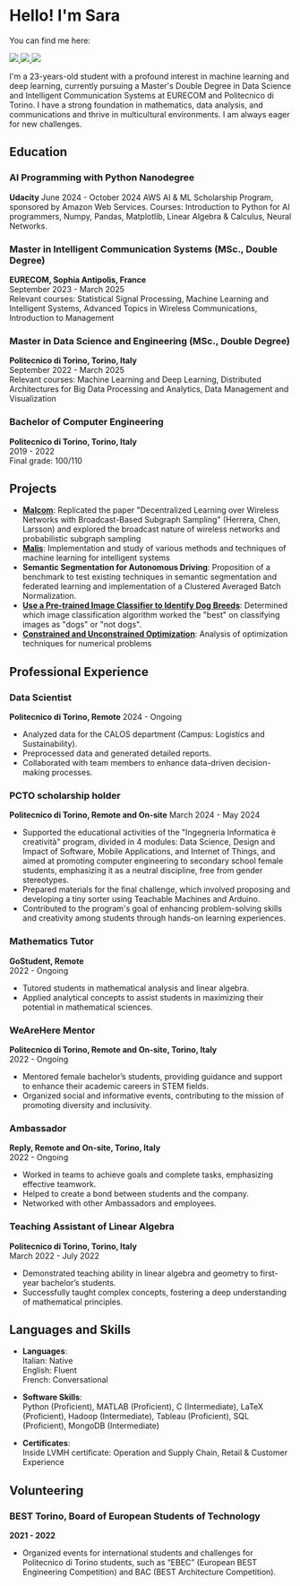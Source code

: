 # Hello! I'm Sara

You can find me here:

<p align="left">
  <a href="https://github.com/sararst">
    <img src="https://img.shields.io/badge/-GitHub-181717?&style=for-the-badge&logo=github&logoColor=white" />
  </a>
  <a href="https://www.linkedin.com/in/sara-rosato-2b5a81190/">
    <img src="https://img.shields.io/badge/-LinkedIn-0072b1?&style=for-the-badge&logo=linkedin&logoColor=white" />
  </a>
  <a href="mailto:sararosato.r@gmail.com">
    <img src="https://img.shields.io/badge/-Email-D14836?&style=for-the-badge&logo=gmail&logoColor=white" />
  </a>
</p>

I'm a 23-years-old student with a profound interest in machine learning and deep learning, currently pursuing a Master's Double Degree in Data Science and Intelligent Communication Systems at EURECOM and Politecnico di Torino. I have a strong foundation in mathematics, data analysis, and communications and thrive in multicultural environments. I am always eager for new challenges.

## Education
### AI Programming with Python Nanodegree
**Udacity**
June 2024 - October 2024
AWS AI & ML Scholarship Program, sponsored by Amazon Web Services.
Courses: Introduction to Python for AI programmers, Numpy, Pandas, Matplotlib, Linear Algebra & Calculus, Neural Networks.

### Master in Intelligent Communication Systems (MSc., Double Degree)
**EURECOM, Sophia Antipolis, France**  
September 2023 - March 2025  
Relevant courses: Statistical Signal Processing, Machine Learning and Intelligent Systems, Advanced Topics in Wireless Communications, Introduction to Management

### Master in Data Science and Engineering (MSc., Double Degree)
**Politecnico di Torino, Torino, Italy**  
September 2022 - March 2025  
Relevant courses: Machine Learning and Deep Learning, Distributed Architectures for Big Data Processing and Analytics, Data Management and Visualization

### Bachelor of Computer Engineering
**Politecnico di Torino, Torino, Italy**  
2019 - 2022  
Final grade: 100/110

## Projects
- **[Malcom](https://github.com/sararst/Malcom/tree/main/Project)**: Replicated the paper "Decentralized Learning over Wireless Networks with Broadcast-Based Subgraph Sampling" (Herrera, Chen, Larsson) and explored the broadcast nature of wireless networks and probabilistic subgraph sampling
- **[Malis](https://github.com/sararst/Malis)**: Implementation and study of various methods and techniques of machine learning for intelligent systems
- **Semantic Segmentation for Autonomous Driving**: Proposition of a benchmark to test existing techniques in semantic segmentation and federated learning and implementation of a Clustered Averaged Batch Normalization.
- **[Use a Pre-trained Image Classifier to Identify Dog Breeds](https://github.com/sararst/Use-a-Pre-trained-Image-Classifier-to-Identify-Dog-Breeds)**: Determined which image classification algorithm worked the "best" on classifying images as "dogs" or "not dogs".
- **[Constrained and Unconstrained Optimization](https://github.com/sararst/Numerical-optimization-for-large-scale-problems)**: Analysis of optimization techniques for numerical problems 

## Professional Experience
### Data Scientist
**Politecnico di Torino, Remote**
2024 - Ongoing
- Analyzed data for the CALOS department (Campus: Logistics and Sustainability).
- Preprocessed data and generated detailed reports.
- Collaborated with team members to enhance data-driven decision-making processes.

### PCTO scholarship holder
**Politecnico di Torino, Remote and On-site**
March 2024 - May 2024
- Supported the educational activities of the "Ingegneria Informatica è creatività" program, divided in 4 modules: Data Science, Design and Impact of Software, Mobile Applications, and Internet of Things, and aimed at promoting computer engineering to secondary school female students, emphasizing it as a neutral discipline, free from gender stereotypes.
- Prepared materials for the final challenge, which involved proposing and developing a tiny sorter using Teachable Machines and Arduino.
- Contributed to the program's goal of enhancing problem-solving skills and creativity among students through hands-on learning experiences.

### Mathematics Tutor
**GoStudent, Remote**  
2022 - Ongoing  
- Tutored students in mathematical analysis and linear algebra.
- Applied analytical concepts to assist students in maximizing their potential in mathematical sciences.

### WeAreHere Mentor
**Politecnico di Torino, Remote and On-site, Torino, Italy**  
2022 - Ongoing  
- Mentored female bachelor’s students, providing guidance and support to enhance their academic careers in STEM fields.
- Organized social and informative events, contributing to the mission of promoting diversity and inclusivity.

### Ambassador
**Reply, Remote and On-site, Torino, Italy**  
2022 - Ongoing  
- Worked in teams to achieve goals and complete tasks, emphasizing effective teamwork.
- Helped to create a bond between students and the company.
- Networked with other Ambassadors and employees.

### Teaching Assistant of Linear Algebra
**Politecnico di Torino, Torino, Italy**  
March 2022 - July 2022  
- Demonstrated teaching ability in linear algebra and geometry to first-year bachelor’s students.
- Successfully taught complex concepts, fostering a deep understanding of mathematical principles.

## Languages and Skills
- **Languages**:  
  Italian: Native  
  English: Fluent  
  French: Conversational

- **Software Skills**:  
  Python (Proficient), MATLAB (Proficient), C (Intermediate), LaTeX (Proficient), Hadoop (Intermediate), Tableau (Proficient), SQL (Proficient), MongoDB (Intermediate)

- **Certificates**:  
  Inside LVMH certificate: Operation and Supply Chain, Retail & Customer Experience

## Volunteering
### BEST Torino, Board of European Students of Technology
**2021 - 2022**  
- Organized events for international students and challenges for Politecnico di Torino students, such as “EBEC” (European BEST Engineering Competition) and BAC (BEST Architecture Competition).
